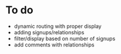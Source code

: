 # To do
<!-- * finish firebase integration (edit, delete) -->
* dynamic routing with proper display
* adding signups/relationships
* filter/display based on number of signups
* add comments with relationships
